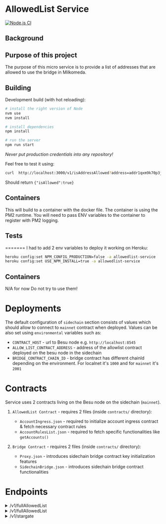 # AllowedList Service
[![Node.js CI](https://github.com/dcSpark/pricing-service/actions/workflows/node.js.yml/badge.svg?branch=main)](https://github.com/dcSpark/pricing-service/actions/workflows/node.js.yml)


## Background


## Purpose of this project
The purpose of this micro service is to provide a list of addresses that are allowed to use the bridge in Milkomeda.

## Building

Development build (with hot reloading):
```bash
# install the right version of Node
nvm use
nvm install

# install dependencies
npm install

# run the server
npm run start
```
*Never put production credentials into any repository!*

Feel free to test it using:
```sh
curl  http://localhost:3000/v1/isAddressAllowed?address=addr1qxm9k70p3j54qfgvvhx39rh0kfm6k4lxyfkavks0cm7kklxlmylqk3ksyqnhe8dadcee2a5syrc8a2salkpa3e0sp76symvshl
```
Should return `{"isAllowed":true}`

## Containers
This will build to a container with the docker file.  The container is using the PM2 runtime.  You will need to pass ENV variables to the container to register with PM2 logging.


## Tests
=======
I had to add 2 env variables to deploy it working on Heroku:

```bash
heroku config:set NPM_CONFIG_PRODUCTION=false -a allowedlist-service
heroku config:set USE_NPM_INSTALL=true -a allowedlist-service
```

## Containers
N/A for now
Do not try to use them!

# Deployments
The default configuration of `sidechain` section consists of values which should allow to connect to `mainnet` contract when deployed.
Values can be also set using `environmental` variables such as:
 * `CONTRACT_HOST` - url to Besu node e.g. `http://localhost:8545`
 * `ALLOW_LIST_CONTRACT_ADDRESS` - address of the allowlist contract deployed on the besu node in the sidechain
 * `BRIDGE_CONTRACT_CHAIN_ID` - bridge contract has different chainId depending on the environment. For localnet it's `1000` and for `mainnet` it's `2001`

# Contracts
Service uses 2 contracts living on the Besu node on the sidechain (`mainnet`).
1. `AllowedList Contract` - requires 2 files (inside `contracts/` directory):
   * `AccountIngress.json` - required to initialize account ingress contract & fetch necessary contract rules
   * `AccountRulesList.json`  - required to fetch specific functionalities like `getAccounts()`
  
2. `Bridge Contract` - requires 2 files (inside `contracts/` directory):
   * `Proxy.json` - introduces sidechain bridge contract key initialization features
   * `SidechainBridge.json` - introduces sidechain bridge contract functionalities

# Endpoints
<details>
    <summary>/v1/fullAllowedList</summary>
    Returns array of EVM addresses allowed in the mainnet (`http://localhost:3000/v1/fullAllowedList`).
```json
{
    "allowList": [
        "0x...",
        "0x...",
    ]
}
```
</details>

<details>
    <summary>/v1/fullAllowedList</summary>
    Returns information if given address is on allowed list or not.(`http://localhost:3000/v1/isAddressAllowed?address=0x0...`).
```json
{
    "isAllowed": true
}
```
</details>

<details>
    <summary>/v1/stargate</summary>
    Returns stargate address, tll_expiry and list of assets.
    (For now only stargate address is fetched from bridge contract)
```json
{
    "current_address": "addr1...",
    "ttl_expiry": 123,
    "assets": []
}
```
</details>